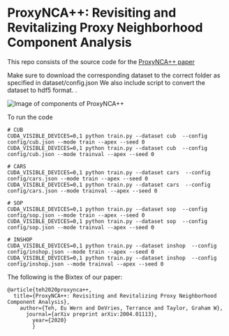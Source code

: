 
ProxyNCA++: Revisiting and Revitalizing Proxy Neighborhood Component Analysis
==============================================================================
This repo consists of the source code for the [ProxyNCA++ paper](https://arxiv.org/abs/2004.01113)

Make sure to download the corresponding dataset to the correct folder as specified in dataset/config.json
We also include script to convert the dataset to hdf5 format. .

![Image of components of ProxyNCA++](https://imgur.com/a/i2JlCzj)

To run the code
```
# CUB
CUDA_VISIBLE_DEVICES=0,1 python train.py --dataset cub  --config config/cub.json --mode train --apex --seed 0
CUDA_VISIBLE_DEVICES=0,1 python train.py --dataset cub  --config config/cub.json --mode trainval --apex --seed 0

# CARS
CUDA_VISIBLE_DEVICES=0,1 python train.py --dataset cars  --config config/cars.json --mode train --apex --seed 0
CUDA_VISIBLE_DEVICES=0,1 python train.py --dataset cars  --config config/cars.json --mode trainval --apex --seed 0

# SOP
CUDA_VISIBLE_DEVICES=0,1 python train.py --dataset sop  --config config/sop.json --mode train --apex --seed 0
CUDA_VISIBLE_DEVICES=0,1 python train.py --dataset sop  --config config/sop.json --mode trainval --apex --seed 0

# INSHOP
CUDA_VISIBLE_DEVICES=0,1 python train.py --dataset inshop  --config config/inshop.json --mode train --apex --seed 0
CUDA_VISIBLE_DEVICES=0,1 python train.py --dataset inshop  --config config/inshop.json --mode trainval --apex --seed 0

```

The following is the Bixtex of our paper:
```
@article{teh2020proxynca++,
  title={ProxyNCA++: Revisiting and Revitalizing Proxy Neighborhood Component Analysis},
    author={Teh, Eu Wern and DeVries, Terrance and Taylor, Graham W},
      journal={arXiv preprint arXiv:2004.01113},
        year={2020}
        }
```

